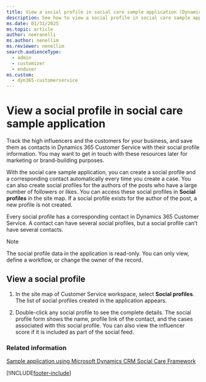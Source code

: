 ```yaml
---
title: View a social profile in social care sample application (Dynamics 365 Customer Service) | MicrosoftDocs
description: See how to view a social profile in social care sample application in Dynamics 365 Customer Service
ms.date: 01/31/2025
ms.topic: article
author: neeranelli
ms.author: nenellim
ms.reviewer: nenellim
search.audienceType: 
  - admin
  - customizer
  - enduser
ms.custom: 
  - dyn365-customerservice
---
```


# View a social profile in social care sample application



Track the high influencers and the customers for your business, and save them as contacts in Dynamics 365 Customer Service with their social profile information. You may want to get in touch with these resources later for marketing or brand-building purposes.  
  
 With the social care sample application, you can create a social profile and a corresponding contact automatically every time you create a case. You can also create social profiles for the authors of the posts who have a large number of followers or likes. You can access these social profiles in **Social profiles** in the site map. If a social profile exists for the author of the post, a new profile is not created.  
  
 Every social profile has a corresponding contact in Dynamics 365 Customer Service. A contact can have several social profiles, but a social profile can’t have several contacts.  
  
> [!NOTE]
> The social profile data in the application is read-only. You can only view, define a workflow, or change the owner of the record.  
  
## View a social profile  
  
1. In the site map of Customer Service workspace, select **Social profiles**. The list of social profiles created in the application appears.  
  
2. Double-click any social profile to see the complete details. The social profile form shows the name, profile link of the contact, and the cases associated with this social profile. You can also view the influencer score if it is included as part of the social feed.
  
 
### Related information

[Sample application using Microsoft Dynamics CRM Social Care Framework](/previous-versions/dynamicscrm-2013/developer-articles/dn744885(v=crm.6))


[!INCLUDE[footer-include](../../includes/footer-banner.md)]
